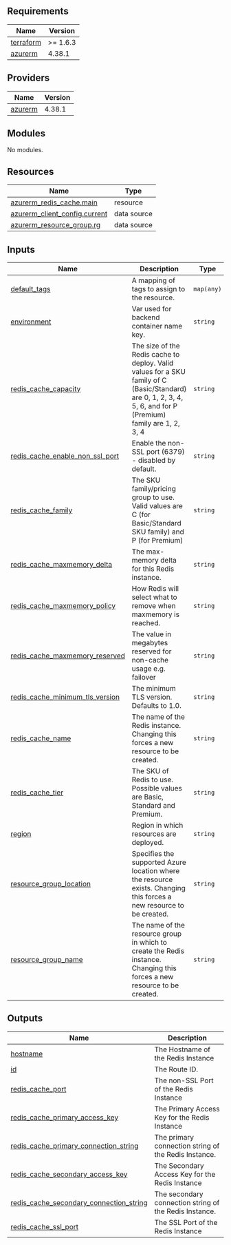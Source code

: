 ## Requirements

| Name | Version |
|------|---------|
| <a name="requirement_terraform"></a> [terraform](#requirement\_terraform) | >= 1.6.3 |
| <a name="requirement_azurerm"></a> [azurerm](#requirement\_azurerm) | 4.38.1 |

## Providers

| Name | Version |
|------|---------|
| <a name="provider_azurerm"></a> [azurerm](#provider\_azurerm) | 4.38.1 |

## Modules

No modules.

## Resources

| Name | Type |
|------|------|
| [azurerm_redis_cache.main](https://registry.terraform.io/providers/hashicorp/azurerm/4.38.1/docs/resources/redis_cache) | resource |
| [azurerm_client_config.current](https://registry.terraform.io/providers/hashicorp/azurerm/4.38.1/docs/data-sources/client_config) | data source |
| [azurerm_resource_group.rg](https://registry.terraform.io/providers/hashicorp/azurerm/4.38.1/docs/data-sources/resource_group) | data source |

## Inputs

| Name | Description | Type | Default | Required |
|------|-------------|------|---------|:--------:|
| <a name="input_default_tags"></a> [default\_tags](#input\_default\_tags) | A mapping of tags to assign to the resource. | `map(any)` | n/a | yes |
| <a name="input_environment"></a> [environment](#input\_environment) | Var used for backend container name key. | `string` | `"dev"` | no |
| <a name="input_redis_cache_capacity"></a> [redis\_cache\_capacity](#input\_redis\_cache\_capacity) | The size of the Redis cache to deploy. Valid values for a SKU family of C (Basic/Standard) are 0, 1, 2, 3, 4, 5, 6, and for P (Premium) family are 1, 2, 3, 4 | `string` | `"2"` | no |
| <a name="input_redis_cache_enable_non_ssl_port"></a> [redis\_cache\_enable\_non\_ssl\_port](#input\_redis\_cache\_enable\_non\_ssl\_port) | Enable the non-SSL port (6379) - disabled by default. | `string` | `"false"` | no |
| <a name="input_redis_cache_family"></a> [redis\_cache\_family](#input\_redis\_cache\_family) | The SKU family/pricing group to use. Valid values are C (for Basic/Standard SKU family) and P (for Premium) | `string` | `"C"` | no |
| <a name="input_redis_cache_maxmemory_delta"></a> [redis\_cache\_maxmemory\_delta](#input\_redis\_cache\_maxmemory\_delta) | The max-memory delta for this Redis instance. | `string` | `"2"` | no |
| <a name="input_redis_cache_maxmemory_policy"></a> [redis\_cache\_maxmemory\_policy](#input\_redis\_cache\_maxmemory\_policy) | How Redis will select what to remove when maxmemory is reached. | `string` | `"allkeys-lru"` | no |
| <a name="input_redis_cache_maxmemory_reserved"></a> [redis\_cache\_maxmemory\_reserved](#input\_redis\_cache\_maxmemory\_reserved) | The value in megabytes reserved for non-cache usage e.g. failover | `string` | `"10"` | no |
| <a name="input_redis_cache_minimum_tls_version"></a> [redis\_cache\_minimum\_tls\_version](#input\_redis\_cache\_minimum\_tls\_version) | The minimum TLS version. Defaults to 1.0. | `string` | `"1.2"` | no |
| <a name="input_redis_cache_name"></a> [redis\_cache\_name](#input\_redis\_cache\_name) | The name of the Redis instance. Changing this forces a new resource to be created. | `string` | n/a | yes |
| <a name="input_redis_cache_tier"></a> [redis\_cache\_tier](#input\_redis\_cache\_tier) | The SKU of Redis to use. Possible values are Basic, Standard and Premium. | `string` | `"Standard"` | no |
| <a name="input_region"></a> [region](#input\_region) | Region in which resources are deployed. | `string` | `"weu"` | no |
| <a name="input_resource_group_location"></a> [resource\_group\_location](#input\_resource\_group\_location) | Specifies the supported Azure location where the resource exists. Changing this forces a new resource to be created. | `string` | `"West Europe"` | no |
| <a name="input_resource_group_name"></a> [resource\_group\_name](#input\_resource\_group\_name) | The name of the resource group in which to create the Redis instance. Changing this forces a new resource to be created. | `string` | n/a | yes |

## Outputs

| Name | Description |
|------|-------------|
| <a name="output_hostname"></a> [hostname](#output\_hostname) | The Hostname of the Redis Instance |
| <a name="output_id"></a> [id](#output\_id) | The Route ID. |
| <a name="output_redis_cache_port"></a> [redis\_cache\_port](#output\_redis\_cache\_port) | The non-SSL Port of the Redis Instance |
| <a name="output_redis_cache_primary_access_key"></a> [redis\_cache\_primary\_access\_key](#output\_redis\_cache\_primary\_access\_key) | The Primary Access Key for the Redis Instance |
| <a name="output_redis_cache_primary_connection_string"></a> [redis\_cache\_primary\_connection\_string](#output\_redis\_cache\_primary\_connection\_string) | The primary connection string of the Redis Instance. |
| <a name="output_redis_cache_secondary_access_key"></a> [redis\_cache\_secondary\_access\_key](#output\_redis\_cache\_secondary\_access\_key) | The Secondary Access Key for the Redis Instance |
| <a name="output_redis_cache_secondary_connection_string"></a> [redis\_cache\_secondary\_connection\_string](#output\_redis\_cache\_secondary\_connection\_string) | The secondary connection string of the Redis Instance. |
| <a name="output_redis_cache_ssl_port"></a> [redis\_cache\_ssl\_port](#output\_redis\_cache\_ssl\_port) | The SSL Port of the Redis Instance |
